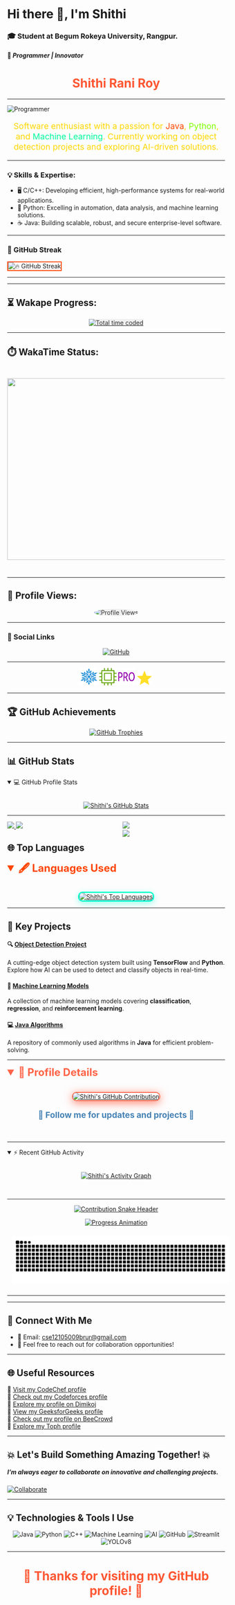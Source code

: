 # Hi there 👋, I'm Shithi             
### 🎓 **Student** at Begum Rokeya University, Rangpur.      
#### 🌟 ***Programmer | Innovator***    
        
      
<h1 align="center" style="color:#FF5733;">Shithi Rani Roy</h1>  
   
       
                                            
                                                                             
                                                               
              
                          
                              
---                      
  
               
        
  
 
   
![Programmer](https://arturssmirnovs.github.io/github-profile-readme-generator/images/banner.png)

<p align="center" style="color: #FFD700; font-size: 1.2rem;">
  Software enthusiast with a passion for <span style="color: #FF4500;">Java</span>, <span style="color: #7FFF00;">Python</span>, and <span style="color: #00FA9A;">Machine Learning</span>. Currently working on object detection projects and exploring AI-driven solutions.
</p>


   

--- 


 


 
### 💡 Skills & Expertise:
- 🖥️ C/C++: Developing efficient, high-performance systems for real-world applications.  
- 🐍 Python: Excelling in automation, data analysis, and machine learning solutions.  
- ☕ Java: Building scalable, robust, and secure enterprise-level software.



  
--- 





### 🌟  GitHub Streak 
<img src="https://github-readme-streak-stats.herokuapp.com?user=Shithi14&theme=highcontrast&fire=FF4500&ring=FFD700&currStreakLabel=FFA500&sideLabels=FFD700&background=141E30,243B55&hide_border=true" alt="🔥 GitHub Streak" width="900" style="height: 400px; object-fit: cover; border: 2px solid #FF4500;"/>
  <br/>

 --- 

---
<h2 align="left">⏳ Wakape Progress:</h2>

<p align="center">
  <a href="https://wakatime.com/@d2f21121-b2af-4a4a-8f96-9d5c51127518">
    <img src="https://wakatime.com/badge/user/d2f21121-b2af-4a4a-8f96-9d5c51127518.svg" alt="Total time coded" style="width: 1000px; height: 150px; background-color: #f0f0f0; color: #333;"/>
  </a>
</p>
 

---


<h2 align="left">⏱️ WakaTime Status:</h2>

<p align="center" style="font-size: 40px;">
  <a href="#">
    <img align="center" src="https://github-readme-stats.vercel.app/api/wakatime?username=Shithi14&layout=compact&theme=light" width="1000" height="420" />
  </a>
</p>
 
---

<h2 align="left">🔢 Profile Views:</h2>

<p align="center">
  <img src="https://komarev.com/ghpvc/?username=Shithi14&color=brightgreen&style=for-the-badge" alt="Profile Views"
    style="border-radius: 150%; height: 150px; width: 800px; background-color: #f0f0f0; color: #333;">
</p>




---




### 🔗 Social Links

<p align="center">
  <a href="https://github.com/Shithi14"><img src="https://img.shields.io/badge/-GitHub-%23121011?style=flat-square&logo=github&logoColor=white" alt="GitHub"></a>
</p>

---

<p align="center">
  <a href='https://archiveprogram.github.com/'><img src='https://raw.githubusercontent.com/acervenky/animated-github-badges/master/assets/acbadge.gif' width='40' height='40'></a>
  <a href='https://docs.github.com/en/developers'><img src='https://raw.githubusercontent.com/acervenky/animated-github-badges/master/assets/devbadge.gif' width='40' height='40'></a>
  <a href='https://github.com/pricing'><img src='https://raw.githubusercontent.com/acervenky/animated-github-badges/master/assets/pro.gif' width='40' height='40'></a>
  <a href='https://stars.github.com/'><img src='https://raw.githubusercontent.com/acervenky/animated-github-badges/master/assets/starbadge.gif' width='35' height='35'></a>
</p>





---




## 🏆 GitHub Achievements

<p align="center">
  <a href="https://github.com/ryo-ma/github-profile-trophy">
    <img src="https://github-profile-trophy.vercel.app/?username=Shithi14&theme=monokai&column=5&margin-w=25&margin-h=25&bg_color=282c34" alt="GitHub Trophies">
  </a>
</p>




---




## 📊 GitHub Stats

<details open> 
  <summary>💻 GitHub Profile Stats</summary> 
  <br/> 
  <p align="center"> 
    <a href="https://github.com/Shithi14"> 
      <img alt="Shithi's GitHub Stats" src="https://github-readme-stats.vercel.app/api?username=Shithi14&show_icons=true&count_private=true&theme=tokyonight&hide_border=true&bg_color=0D1117&title_color=58A6FF&icon_color=F8D866" height="195px"/> 
    </a> 
  </p> 
</details>




---


<div>
<a href="http://www.github.com/Shithi14">
    <img width="47%" src="http://github-profile-summary-cards.vercel.app/api/cards/repos-per-language?username=Shithi14&theme=tokyonight" />
</a>
<a href="http://www.github.com/Shithi14">
    <img align="right" width="47%" src="http://github-profile-summary-cards.vercel.app/api/cards/most-commit-language?username=Shithi14&theme=tokyonight" />
</a>
<a href="http://www.github.com/Shithi14">
    <img width="47%" src="http://github-profile-summary-cards.vercel.app/api/cards/stats?username=Shithi14&theme=tokyonight" />
</a>
<a href="http://www.github.com/Shithi14">
    <img align="right" width="47%" src="http://github-profile-summary-cards.vercel.app/api/cards/productive-time?username=Shithi14&theme=tokyonight&utcOffset=8" />
</a>
</div>


## 🌐 Top Languages

<details open> 
  <summary style="font-size: 1.5rem; color: #ff4500; font-weight: bold;">🖋 Languages Used</summary> 
  <br/> 
  <p align="center"> 
    <a href="https://github.com/Shithi14"> 
      <img alt="Shithi's Top Languages" 
        src="https://github-readme-stats.vercel.app/api/top-langs/?username=Shithi14&langs_count=8&layout=compact&theme=merko&hide_border=true&bg_color=0f0f0f&title_color=00ffcc&icon_color=ff7f50" 
        height="192px" 
        style="border-radius: 10px; border: 3px solid #00ffcc; box-shadow: 0px 4px 15px rgba(0, 255, 204, 0.4);"
      /> 
    </a> 
  </p> 
</details>




---




## 📓 Key Projects

#### 🔍 [Object Detection Project](https://github.com/Shithi14/Object-Detection)

A cutting-edge object detection system built using **TensorFlow** and **Python**. Explore how AI can be used to detect and classify objects in real-time.

#### 🧪 [Machine Learning Models](https://github.com/Shithi14/Machine-Learning-Models)

A collection of machine learning models covering **classification**, **regression**, and **reinforcement learning**.

#### 💻 [Java Algorithms](https://github.com/Shithi14/Java-Algorithms)

A repository of commonly used algorithms in **Java** for efficient problem-solving.



---



<details open> 
  <summary style="font-size: 1.5rem; color: #ff6347; font-weight: bold;">📌 Profile Details</summary> 
  <br/>
  <p align="center">
    <a href="https://github.com/Shithi14">
      <img src="https://github-profile-summary-cards.vercel.app/api/cards/profile-details?username=Shithi14&theme=2077" alt="Shithi's GitHub Contribution" style="border: 2px solid #ff6347; border-radius: 10px; box-shadow: 0px 4px 20px rgba(255, 99, 71, 0.8);"/>
    </a>
  </p>
  <p align="center" style="font-size: 1.2rem; font-weight: bold; color: #4682b4;">
    🌟 Follow me for updates and projects 🌟
  </p>
  <br/>
</details>



---



<details open> 
  <summary>⚡️ Recent GitHub Activity</summary> 
  <br/>
  <p align="center">
    <a href="https://github-readme-activity-graph.vercel.app/graph?username=Shithi14&bg_color=0D1117&color=58A6FF&line=F85D7F&point=FFFFFF&hide_border=true">
      <img alt="Shithi's Activity Graph" src="https://github-readme-activity-graph.vercel.app/graph?username=Shithi14&bg_color=0D1117&color=58A6FF&line=F85D7F&point=FFFFFF&hide_border=true"/>
    </a>
  </p>
  <br/>
</details>


---

<!-- Single Line Animation -->
<p align="center">
  <a href="https://github.com/Shithi14">
    <img src="https://readme-typing-svg.demolab.com?font=Fira+Code&size=32&pause=100000&color=FF5733&vCenter=true&width=1000&lines=Unveiling+My+GitHub+Journey!" 
         alt="Contribution Snake Header">
  </a>
</p>

<!-- Combined Animation for Other Lines -->
<p align="center">
  <a href="https://github.com/Shithi14">
    <img src="https://readme-typing-svg.demolab.com?font=Fira+Code&size=25&pause=1000&color=FFD700&vCenter=true&width=1000&lines=Every+step+counts+in+the+journey+of+growth.;Here's+a+unique+way+to+visualize+my+efforts.;Watch+as+the+snake+makes+its+way+through+my+contributions!" 
         alt="Progress Animation">
  </a>
</p>

<!-- Snake Animation (Light Mode Only) -->
<p align="center">
    <img src="https://github.com/Shithi14/Shithi14/blob/output/github-contribution-grid-snake.svg" 
         alt="GitHub Snake Animation Light Mode" style="margin: 10px;">
</p>

---
---





## 📢 Connect With Me


- 📧 Email: [cse12105009brur@gmail.com](mailto:cse12105009brur@gmail.com)
- 💬 Feel free to reach out for collaboration opportunities!



---
 

## 🌐 Useful Resources

🔹 [Visit my CodeChef profile](https://www.codechef.com/users/cse12105009bru)  
🔹 [Check out my Codeforces profile](https://codeforces.com/profile/SHITHIROY)  
🔹 [Explore my profile on Dimikoj](https://dimikoj.com/profile/o523?shithirani)  
🔹 [View my GeeksforGeeks profile](https://www.geeksforgeeks.org/user/neelambaufmy/)  
🔹 [Check out my profile on BeeCrowd](https://judge.beecrowd.com/en/profile/820669)  
🔹 [Explore my Toph profile](https://toph.co/u/cse12105009brur) 




---

     


## 💥 Let's Build Something Amazing Together! 💥  
 #####  I’m always eager to collaborate on innovative and challenging projects.

[![Collaborate](https://img.shields.io/badge/Collaborate-Open%20For%20Projects-yellow?style=flat-square)](https://github.com/Shithi14)




---




## 💡 Technologies & Tools I Use

<p align="center">
  <img alt="Java" src="https://img.shields.io/badge/Java-%23F8B40A.svg?&style=for-the-badge&logo=java&logoColor=white&color=black" />
  <img alt="Python" src="https://img.shields.io/badge/Python-%233776AB.svg?&style=for-the-badge&logo=python&logoColor=white&color=black" />
  <img alt="C++" src="https://img.shields.io/badge/C%2B%2B-%2300599C.svg?&style=for-the-badge&logo=c%2B%2B&logoColor=white&color=black" />
  <img alt="Machine Learning" src="https://img.shields.io/badge/Machine_Learning-%23007ACC.svg?&style=for-the-badge&logo=python&logoColor=white&color=black" />
  <img alt="AI" src="https://img.shields.io/badge/AI-%23007ACC.svg?&style=for-the-badge&logo=openai&logoColor=white&color=black" />
  <img alt="GitHub" src="https://img.shields.io/badge/GitHub-%23121011.svg?&style=for-the-badge&logo=github&logoColor=white&color=black" />
  <img alt="Streamlit" src="https://img.shields.io/badge/Streamlit-%23398D49.svg?&style=for-the-badge&logo=streamlit&logoColor=white&color=black" />
  <img alt="YOLOv8" src="https://img.shields.io/badge/YOLOv8-%232D3748.svg?&style=for-the-badge&logo=python&logoColor=white&color=black" />
</p>




---




######  <h1 align="center" style="color:#FF5733;">🚀 Thanks for visiting my GitHub profile! 🚀</h1>


